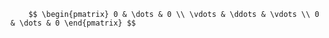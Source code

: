 
        $$ \begin{pmatrix} 0 & \dots & 0 \\ \vdots & \ddots & \vdots \\ 0 & \dots & 0 \end{pmatrix} $$